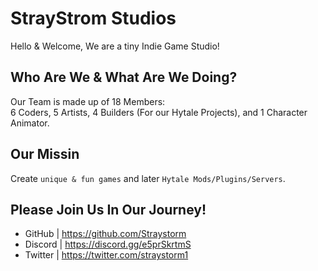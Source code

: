 # StrayStrom Studios

Hello & Welcome, We are a tiny Indie Game Studio!

## Who Are We & What Are We Doing?

Our Team is made up of 18 Members: \
6 Coders, 5 Artists, 4 Builders (For our Hytale Projects), and 1 Character Animator.

## Our Missin 

Create `unique & fun games` and later `Hytale Mods/Plugins/Servers`.

## Please Join Us In Our Journey!

- GitHub	|	​​https://github.com/Straystorm
- Discord	|	https://discord.gg/e5prSkrtmS 
- Twitter	|	https://twitter.com/straystorm1